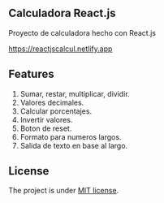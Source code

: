 ## Calculadora React.js

Proyecto de calculadora hecho con React.js

https://reactjscalcul.netlify.app

## Features

1. Sumar, restar,  multiplicar, dividir.
2. Valores decimales.
3. Calcular porcentajes.
4. Invertir valores.
5. Boton de reset.
6. Formato para numeros largos.
7. Salida de texto en base al largo.

## License

The project is under [MIT license](https://choosealicense.com/licenses/mit/).

